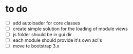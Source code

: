 to do
=====

- [ ] add autoloader for core classes
- [ ] create simple solution for the loading of module views
- [ ] js folder should be in gui dir
- [ ] each module should provide it's own acl's
- [ ] move te bootstrap 3.x

